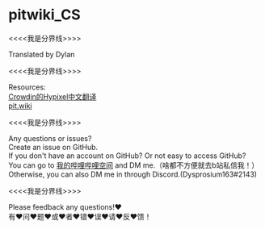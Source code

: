 # pitwiki_CS 

<<<<我是分界线>>>>

 Translated by Dylan     

<<<<我是分界线>>>>

 Resources:                                   
 [Crowdin的Hypixel中文翻译](https://crowdin.com/project/hypixel/zh-CN)     
 [pit.wiki](https://pit.wiki/)     

<<<<我是分界线>>>>

 Any questions or issues?     
 Create an issue on GitHub.     
 If you don't have an account on GitHub? Or not easy to access GitHub?     
 You can go to [我的哔哩哔哩空间](https://space.bilibili.com/693470532) and DM me.（啥都不方便就去b站私信我！）     
 Otherwise, you can also DM me in through Discord.(Dysprosium163#2143)     

<<<<我是分界线>>>>

Please feedback any questions!:heart:     
有:heart:问:heart:题:heart:或:heart:者:heart:错:heart:误:heart:请:heart:反:heart:馈！